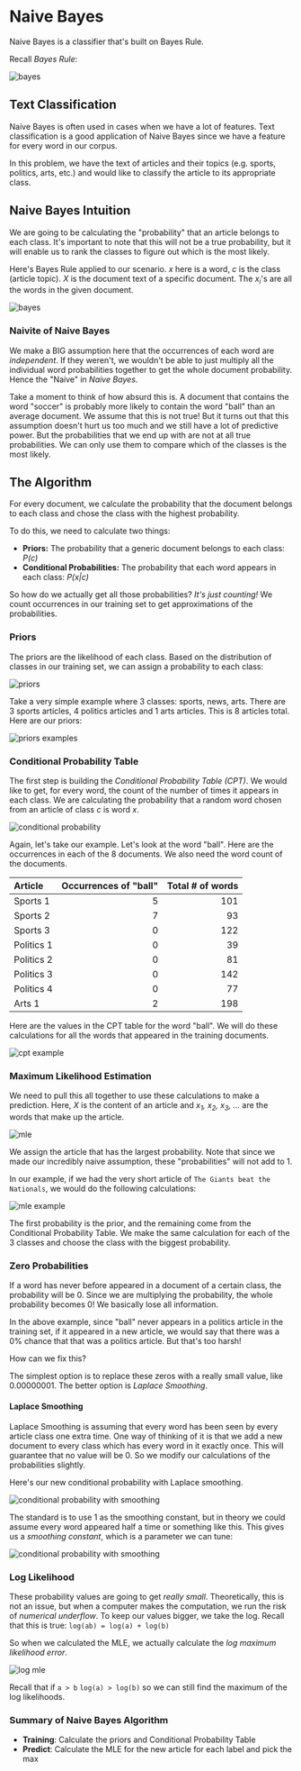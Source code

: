 # Naive Bayes
Naive Bayes is a classifier that's built on Bayes Rule.

Recall *Bayes Rule*:

![bayes](images/bayesrule.png)


## Text Classification
Naive Bayes is often used in cases when we have a lot of features. Text classification is a good application of Naive Bayes since we have a feature for every word in our corpus.

In this problem, we have the text of articles and their topics (e.g. sports, politics, arts, etc.) and would like to classify the article to its appropriate class.


## Naive Bayes Intuition
We are going to be calculating the "probability" that an article belongs to each class. It's important to note that this will not be a true probability, but it will enable us to rank the classes to figure out which is the most likely.

Here's Bayes Rule applied to our scenario. *x* here is a word, *c* is the class (article topic). *X* is the document text of a specific document. The *x<sub>i</sub>*'s are all the words in the given document.

![bayes](images/bayes_rule.png)

### Naivite of Naive Bayes
We make a BIG assumption here that the occurrences of each word are *independent*. If they weren't, we wouldn't be able to just multiply all the individual word probabilities together to get the whole document probability. Hence the "Naive" in *Naive Bayes*.

Take a moment to think of how absurd this is. A document that contains the word "soccer" is probably more likely to contain the word "ball" than an average document. We assume that this is not true! But it turns out that this assumption doesn't hurt us too much and we still have a lot of predictive power. But the probabilities that we end up with are not at all true probabilities. We can only use them to compare which of the classes is the most likely.

## The Algorithm
For every document, we calculate the probability that the document belongs to each class and chose the class with the highest probability.

To do this, we need to calculate two things:
* **Priors:** The probability that a generic document belongs to each class: *P(c)*
* **Conditional Probabilities:** The probability that each word appears in each class: *P(x|c)*

So how do we actually get all those probabilities? *It's just counting!* We count occurrences in our training set to get approximations of the probabilities.

### Priors
The priors are the likelihood of each class. Based on the distribution of classes in our training set, we can assign a probability to each class:

![priors](images/priors.png)

Take a very simple example where 3 classes: sports, news, arts. There are 3 sports articles, 4 politics articles and 1 arts articles. This is 8 articles total. Here are our priors:

![priors examples](images/priors_example.png)


### Conditional Probability Table
The first step is building the *Conditional Probability Table (CPT)*. We would like to get, for every word, the count of the number of times it appears in each class. We are calculating the probability that a random word chosen from an article of class *c* is word *x*.

![conditional probability](images/conditional_prob.png)

Again, let's take our example. Let's look at the word "ball". Here are the occurrences in each of the 8 documents. We also need the word count of the documents.

| Article    | Occurrences of "ball" | Total # of words |
| :--------- | --------------------: | ---------------: |
| Sports 1   |                     5 |              101 |
| Sports 2   |                     7 |               93 |
| Sports 3   |                     0 |              122 |
| Politics 1 |                     0 |               39 |
| Politics 2 |                     0 |               81 |
| Politics 3 |                     0 |              142 |
| Politics 4 |                     0 |               77 |
| Arts 1     |                     2 |              198 |

Here are the values in the CPT table for the word "ball". We will do these calculations for all the words that appeared in the training documents.

![cpt example](images/cpt_example.png)


### Maximum Likelihood Estimation
We need to pull this all together to use these calculations to make a prediction. Here, *X* is the content of an article and *x<sub>1</sub>, x<sub>2</sub>, x<sub>3</sub>, ...* are the words that make up the article.

![mle](images/mle.png)

We assign the article that has the largest probability. Note that since we made our incredibly naive assumption, these "probabilities" will not add to 1.

In our example, if we had the very short article of `The Giants beat the Nationals`, we would do the following calculations:

![mle example](images/mle_example.png)

The first probability is the prior, and the remaining come from the Conditional Probability Table. We make the same calculation for each of the 3 classes and choose the class with the biggest probability.

### Zero Probabilities
If a word has never before appeared in a document of a certain class, the probability will be 0. Since we are multiplying the probability, the whole probability becomes 0! We basically lose all information.

In the above example, since "ball" never appears in a politics article in the training set, if it appeared in a new article, we would say that there was a 0% chance that that was a politics article. But that's too harsh!

How can we fix this?

The simplest option is to replace these zeros with a really small value, like 0.00000001.
The better option is *Laplace Smoothing*.

#### Laplace Smoothing
Laplace Smoothing is assuming that every word has been seen by every article class one extra time. One way of thinking of it is that we add a new document to every class which has every word in it exactly once. This will guarantee that no value will be 0. So we modify our calculations of the probabilities slightly.

Here's our new conditional probability with Laplace smoothing.

![conditional probability with smoothing](images/conditional_prob_smoothing.png)

The standard is to use 1 as the smoothing constant, but in theory we could assume every word appeared half a time or something like this. This gives us a *smoothing constant*, which is a parameter we can tune:

![conditional probability with smoothing](images/conditional_prob_smoothing_constant.png)


### Log Likelihood
These probability values are going to get *really small*. Theoretically, this is not an issue, but when a computer makes the computation, we run the risk of *numerical underflow*. To keep our values bigger, we take the log. Recall that this is true: `log(ab) = log(a) + log(b)`

So when we calculated the MLE, we actually calculate the *log maximum likelihood error*.

![log mle](images/log_mle.png)

Recall that if `a > b` `log(a) > log(b)` so we can still find the maximum of the log likelihoods.

### Summary of Naive Bayes Algorithm
* **Training**: Calculate the priors and Conditional Probability Table
* **Predict**: Calculate the MLE for the new article for each label and pick the max
